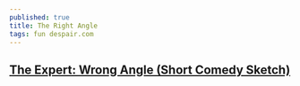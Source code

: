 ```yaml
---
published: true
title: The Right Angle
tags: fun despair.com
---
```

## [The Expert: Wrong Angle (Short Comedy Sketch)](https://www.youtube.com/watch?v=mokllJ_Sz_g)
